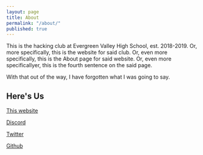 ```yaml
---
layout: page
title: About
permalink: "/about/"
published: true
---
```

This is the hacking club at Evergreen Valley High School, est. 2018-2019.
Or, more specifically, this is the website for said club.
Or, even more specifically, this is the About page for said website.
Or, even more specificallyer, this is the fourth sentence on the said page.

With that out of the way, I have forgotten what I was going to say.

## Here's Us

[This website](/)

[Discord](https://discord.gg/RWwGmCa)

[Twitter](https://twitter.com/evl33t)

[Github](https://github.com/EVL33T)